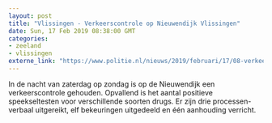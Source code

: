 ```yaml
---
layout: post
title: "Vlissingen - Verkeerscontrole op Nieuwendijk Vlissingen"
date: Sun, 17 Feb 2019 08:38:00 GMT
categories: 
- zeeland 
- vlissingen 
externe_link: "https://www.politie.nl/nieuws/2019/februari/17/08-verkeerscontrole-op-nieuwendijk-vlissingen.html"
---
```


In de nacht van zaterdag op zondag is op de Nieuwendijk een verkeerscontrole gehouden. Opvallend is het aantal positieve speekseltesten voor verschillende soorten drugs. 
Er zijn drie processen-verbaal uitgereikt, elf bekeuringen uitgedeeld en één aanhouding verricht.
